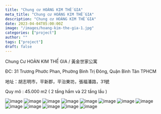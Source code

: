 ```yaml
---
title: "Chung cư HOÀNG KIM THẾ GIA"
meta_title: "Chung cư HOÀNG KIM THẾ GIA"
description: "Chung cư HOÀNG KIM THẾ GIA"
date: 2023-04-04T05:00:00Z
image: "/images/hoang-kim-the-gia-1.jpg"
categories: ["project"]
author: ""
tags: ["project"]
draft: false
---
```


Chung Cư HOÀN KIM THẾ GIA / 黃金世家公寓

ĐC: 31 Trương Phước Phan, Phường Bình Trị Đông, Quận Bình Tân TPHCM

地址：胡志明市，平新郡，平治東坊，張福潘路，31號

Quy mô : 45.000 m2 ( 2 tầng hầm và 22 tầng lầu )

![image](/images/hoang-kim-the-gia-1.jpg)
![image](/images/hoang-kim-the-gia-2.jpg)
![image](/images/hoang-kim-the-gia-3.jpg)
![image](/images/hoang-kim-the-gia-4.jpg)
![image](/images/hoang-kim-the-gia-5.jpg)
![image](/images/hoang-kim-the-gia-6.jpg)
![image](/images/hoang-kim-the-gia-7.jpg)
![image](/images/hoang-kim-the-gia-8.jpg)
![image](/images/hoang-kim-the-gia-9.jpg)
![image](/images/hoang-kim-the-gia-10.jpg)
![image](/images/hoang-kim-the-gia-11.jpg)
![image](/images/hoang-kim-the-gia-12.jpg)
![image](/images/hoang-kim-the-gia-13.jpg)

